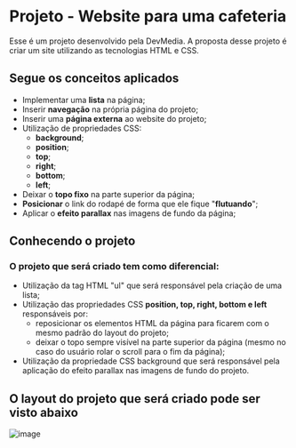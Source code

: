 # Projeto -  Website para uma cafeteria
Esse é um projeto desenvolvido pela DevMedia. A proposta desse projeto é criar um site utilizando as tecnologias HTML e CSS. 

## Segue os conceitos aplicados
  - Implementar uma **lista** na página;
  - Inserir **navegação** na própria página do projeto;
  - Inserir uma **página externa** ao website do projeto;
  - Utilização de propriedades CSS:
    - **background**;
    - **position**;
    - **top**;
    - **right**;
    - **bottom**;
    - **left**;
  - Deixar o **topo fixo** na parte superior da página;
  - **Posicionar** o link do rodapé de forma que ele fique "**flutuando**";
  - Aplicar o **efeito parallax** nas imagens de fundo da página;

## Conhecendo o projeto
### O projeto que será criado tem como diferencial:
  - Utilização da tag HTML "ul" que será responsável pela criação de uma lista;
  - Utilização das propriedades CSS **position, top, right, bottom e left** responsáveis por:
    - reposicionar os elementos HTML da página para ficarem com o mesmo padrão do layout do projeto;
    - deixar o topo sempre visível na parte superior da página (mesmo no caso do usuário rolar o scroll para o fim da página);
  - Utilização da propriedade CSS background que será responsável pela aplicação do efeito parallax nas imagens de fundo do projeto.

## O layout do projeto que será criado  pode ser visto abaixo
![image](https://github.com/Falconxtr/Manhattan-CoffeeHouse/assets/137830852/e5f5d985-7144-44c6-a926-88031313b5e5)
